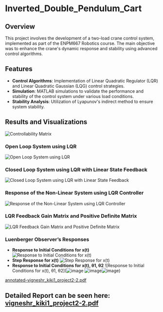 # Inverted_Double_Pendulum_Cart

## Overview
This project involves the development of a two-load crane control system, implemented as part of the ENPM667 Robotics course. The main objective was to enhance the crane's dynamic response and stability using advanced control algorithms.

## Features
- **Control Algorithms**: Implementation of Linear Quadratic Regulator (LQR) and Linear Quadratic Gaussian (LQG) control strategies.
- **Simulation**: MATLAB simulations to validate the performance and stability of the control system under various load conditions.
- **Stability Analysis**: Utilization of Lyapunov's indirect method to ensure system stability.

## Results and Visualizations
![Controllability Matrix](![image](https://github.com/user-attachments/assets/a48bab2e-b169-4b45-96ce-c35f5501692b)
)

### Open Loop System using LQR
![Open Loop System using LQR](![image](https://github.com/user-attachments/assets/6d432e0d-46c4-4d65-81e5-d11472dfe944)
)

### Closed Loop System using LQR with Linear State Feedback
![Closed Loop System using LQR with Linear State Feedback](![image](https://github.com/user-attachments/assets/0791312d-7268-483e-9558-19fafbd6e11f)
)

### Response of the Non-Linear System using LQR Controller
![Response of the Non-Linear System using LQR Controller](![image](https://github.com/user-attachments/assets/82dfdfa5-b765-4ef6-a246-4ed53f3d728f)
)

### LQR Feedback Gain Matrix and Positive Definite Matrix
![LQR Feedback Gain Matrix and Positive Definite Matrix](![image](https://github.com/user-attachments/assets/57981846-2bf2-43e4-bc78-556657c7d5d8)
)

### Luenberger Observer’s Responses
- **Response to Initial Conditions for x(t)**
  ![Response to Initial Conditions for x(t)](![image](https://github.com/user-attachments/assets/888965b2-d0ca-4ebf-a905-ac142447dae3)
)
- **Step Response for x(t)**
  ![Step Response for x(t)](![image](https://github.com/user-attachments/assets/c072e0e2-4faa-4ca5-962e-71dad1fe42cc)
)
- **Response to Initial Conditions for x(t), θ1, θ2**
  ![Response to Initial Conditions for x(t), θ1, θ2](![image](https://github.com/user-attachments/assets/5c64727d-aedb-4166-87b7-1dd5ab440ed6)
  ![image](https://github.com/user-attachments/assets/6a478b70-ce8c-456a-b7c0-333a53429966)![image](https://github.com/user-attachments/assets/6f7f0b1b-c575-4b65-8972-4c6e1d105d46))

[annotated-vigneshr_kiki1_project2-2.pdf](https://github.com/user-attachments/files/18552056/annotated-vigneshr_kiki1_project2-2.pdf)

## Detailed Report can be seen here: [vigneshr_kiki1_project2-2.pdf](https://github.com/user-attachments/files/18552056/annotated-vigneshr_kiki1_project2-2.pdf)
